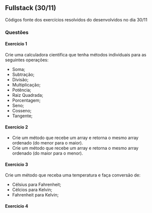## Fullstack (30/11)

Códigos fonte dos exercícios resolvidos do desenvolvidos no dia 30/11

### Questões
#### Exercício 1
Crie uma calculadora cientifica que tenha métodos individuais para as seguintes operações:
 - Soma;
 - Subtração;
 - Divisão;
 - Multiplicação;
 - Potência;
 - Raiz Quadrada;
 - Porcentagem;
 - Seno;
 - Cosseno;
 - Tangente;

#### Exercício 2
 - Crie um método que recebe um array e retorna o mesmo array ordenado (do
menor para o maior).
 - Crie um método que recebe um array e retorna o mesmo array ordenado (do
maior para o menor).

#### Exercicio 3
Crie um método que receba uma temperatura e faça conversão de:
 - Célsius para Fahrenheit;
 - Célcios para Kelvin;
 - Fahrenheit para Kelvin;

#### Exercicio 4
Crie um método que receba 3 notas de um aluno, calcule a média e mostre,
além do valor da média, uma mensagem de "Aprovado", caso a média seja
igual ou superior a 7, ou a mensagem "reprovado", caso contrário.

#### Exercicio 5
Escreva um algoritmo que leia 3 números inteiros e mostre o maior deles.

#### Exercicio 6
Faça um algoritmo que leia um no inteiro e mostre uma mensagem indicando se
este número é par ou ímpar, e se é positivo ou negativo.

#### Exercicio 7
Elabore um algoritmo que dada a idade de um nadador classifica-o em uma das
seguintes categorias:
 - Infantil A = 5 - 7 anos
 - Infantil B = 8-10 anos
 - Juvenil A = 11-13 anos
 - Juvenil B = 14-17 anos
 - Adulto = maiores de 18 anos

#### Exercicio 8
Elaborar um algoritmo que lê 3 valores a,b,c e os escreve. A seguir, encontre o
maior dos 3 valores e o escreva com a mensagem : "É o maior ".

#### Exercicio 9
Faça um algoritmo que leia o tempo de duração de um evento em uma fábrica
expressa em segundos e mostre-o expresso em horas, minutos e segundos.

#### Exercicio 10
Faça um algoritmo que leia a idade de uma pessoa expressa em anos, meses e
dias e mostre-a expressa apenas em dias.
